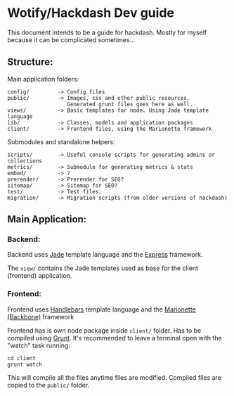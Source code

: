 Wotify/Hackdash Dev guide
=========================

This document intends to be a guide for hackdash. Mostly for myself because it can be complicated sometimes...

Structure:
---------

Main application folders:

```
config/         -> Config files
public/         -> Images, css and other public resources.
                   Generated grunt files goes here as well.
views/          -> Basic templates for node. Using Jade template language
lib/            -> Classes, models and application packages
client/         -> Frontend files, using the Marionette framework
```

Submodules and standalone helpers:

```
scripts/        -> Useful console scripts for generating admins or collections
metrics/        -> Submodule for generating metrics & stats
embed/          -> ?
prerender/      -> Prerender for SEO?
sitemap/        -> Sitemap for SEO?
test/           -> Test files.
migration/      -> Migration scripts (from older versions of hackdash)
```

Main Application:
----------------

### Backend:

Backend uses [Jade](http://naltatis.github.io/jade-syntax-docs/) template language and the [Express](http://expressjs.com/)  framework.

The `view/` contains the Jade templates used as base for the client (frontend) application.

### Frontend:

Frontend uses [Handlebars](http://handlebarsjs.com/) template language and the [Marionette (Backbone)](http://marionettejs.com/) framework

Frontend has is own node package inside `client/` folder. Has to be compiled using [Grunt](http://gruntjs.com/). It's recommended to leave a terminal open with the "watch" task running:

```
cd client
grunt watch
```

This will compile all the files anytime files are modified. Compiled files are copied to the `public/` folder.
